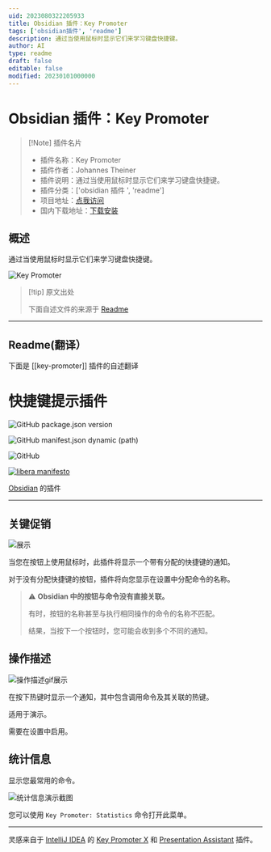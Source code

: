```yaml
---
uid: 2023080322205933
title: Obsidian 插件：Key Promoter
tags: ['obsidian插件', 'readme']
description: 通过当使用鼠标时显示它们来学习键盘快捷键。
author: AI
type: readme
draft: false
editable: false
modified: 20230101000000
---
```


# Obsidian 插件：Key Promoter

> [!Note] 插件名片
> - 插件名称：Key Promoter
> - 插件作者：Johannes Theiner
> - 插件说明：通过当使用鼠标时显示它们来学习键盘快捷键。
> - 插件分类：['obsidian 插件 ', 'readme']
> - 项目地址：[点我访问](https://github.com/joethei/obsidian-key-promoter)
> - 国内下载地址：[下载安装](https://pkmer.cn/products/plugin/pluginMarket/?key-promoter)

## 概述

通过当使用鼠标时显示它们来学习键盘快捷键。

![Key Promoter](https://cdn.pkmer.cn/covers/key-promoter.gif!pkmer)

> [!tip] 原文出处
>
>下面自述文件的来源于 [Readme](https://ghproxy.net/https://raw.githubusercontent.com/joethei/obsidian-key-promoter/master/README.md)

---

## Readme(翻译）

下面是 [[key-promoter]] 插件的自述翻译

# 快捷键提示插件

![GitHub package.json version](https://img.shields.io/github/package-json/v/joethei/obsidian-key-promoter)

![GitHub manifest.json dynamic (path)](https://img.shields.io/github/manifest-json/minAppVersion/joethei/obsidian-key-promoter?label=lowest%20supported%20app%20version)

![GitHub](https://img.shields.io/github/license/joethei/obsidian-key-promoter)

[![libera manifesto](https://img.shields.io/badge/libera-manifesto-lightgrey.svg)](https://liberamanifesto.com)

[Obsidian](https://obsidian.md/) 的插件

---

## 关键促销

![展示](https://i.joethei.space/syvxdr4Wd1.gif)

当您在按钮上使用鼠标时，此插件将显示一个带有分配的快捷键的通知。

对于没有分配快捷键的按钮，插件将向您显示在设置中分配命令的名称。

> ⚠ **Obsidian 中的按钮与命令没有直接关联。**
>
> 有时，按钮的名称甚至与执行相同操作的命令的名称不匹配。
>
> 结果，当按下一个按钮时，您可能会收到多个不同的通知。

## 操作描述

![操作描述gif展示](https://i.joethei.space/Obsidian_TPtxvJKucj.gif)

在按下热键时显示一个通知，其中包含调用命令及其关联的热键。

适用于演示。

需要在设置中启用。

## 统计信息

显示您最常用的命令。

![统计信息演示截图](https://i.joethei.space/Obsidian_TTidZwt2QH.png)

您可以使用 `Key Promoter: Statistics` 命令打开此菜单。

---

灵感来自于 [IntelliJ IDEA](https://jetbrains.com/idea) 的 [Key Promoter X](https://plugins.jetbrains.com/plugin/9792-key-promoter-x) 和 [Presentation Assistant](https://plugins.jetbrains.com/plugin/7345-presentation-assistant) 插件。
